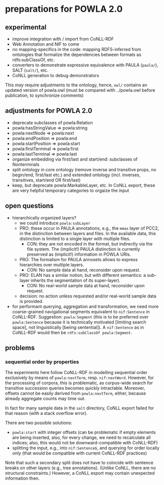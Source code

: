 # preparations for POWLA 2.0

## experimental
- improve integration with / import from CoNLL-RDF
- Web Annotation and NIF to come
- no mapping-specifics in the code:
  mapping RDFS-inferred from ontologies that formalize the dependencies between formats as rdfs:subClassOf, etc.
- converters to demonstrate expressive equivalence with PAULA (`paula/`), SALT (`salt/`), etc.
- CoNLL generation to debug demonstrators

This *may* require adjustments to the ontology, hence, `owl/` contains an updated version of powla.owl (must be compared with ../powla.owl before publication, to synchronize comments)

## adjustments for POWLA 2.0
- deprecate subclasses of powla:Relation
- powla:hasStringValue => powla:string
- powla:nextNode => powla:next
- powla:endPosition => powla:end
- powla:startPosition => powla:start
- powla:firstTerminal => powla:first
- powla:lastTerminal => powla:last
- organize embedding via first/last and start/end: subclasses of Nonterminals
- split ontology in core ontology (remove inverse and transitive props, no begin/end, first/last etc.) and extended ontology (incl. inverses, transitives, start/end OR first/last)
- keep, but deprecate powla:MarkableLayer, etc. In CoNLL export, these are very helpful temporary categories to orgaize the input

## open questions
- hierarchically organized layers?
  - we could introduce `powla:subLayer`
  - PRO: these occur in PAULA annotations, e.g., the `mmax` layer of PCC2, in the distinction between layers and files. In the available data, this distinction is limited to a single layer with multiple files.
    - CON: they are not encoded in the format, but indirectly via the file system. The (implicit!) PAULA distinction is currently preserved as (implicit!) information in POWLA URIs.
  - PRO: The formalism for PAULA annosets allows to express hierarchies over multiple layers.
    - CON: No sample data at hand, reconsider upon request.
  - PRO: ELAN has a similar notion, but with different semantics: a sub-layer inherits the segmentation of its super-layer).
    - CON: No real-world sample data at hand, reconsider upon request.
  - decision: no action unless requested and/or real-world sample data is provided.
- for performant querying, aggregation and transformation, we need more coarse-grained navigational segments equivalent to `nif:Sentence` in CoNLL-RDF. Suggestion: `powla:Segment` (this is to be preferred over `powla:Sentence` because it is technically motivated [limiting search space], not linguistically [beiing sentential]). A `nif:Sentence` as in CoNLL-RDF would then be `rdfs:subClassOf powla:Segment`.

## problems

### sequential order by properties

The experiments here follow CoNLL-RDF in modelling sequential order exclusively by means of `powla:nextTerm`, resp. `nif:nextWord`. However, for the processing of corpora, this is problematic, as corpus-wide search for transitive succession queries becomes quickly intractable. Moreover, offsets cannot be easily derived from `powla:nextTerm`, either, because already aggregate counts may time out.

In fact for many sample data in the `salt` directory, CoNLL export failed for that reason (with a stack overflow error).

There are two possible solutions:

- `powla:start` with integer offsets (can be problematic if empty elements are being inserted, also, for every change, we need to recalculate all indices; also, this would not be downward-compatible with CoNLL-RDF)
- splitting the input, e.g., into `nif:Sentence`s, and querying for order locally only (that would be compatible with current CoNLL-RDF practices)

Note that such a secondary split does not have to coincide with sentence breaks on other layers (e.g., tree annotations). (Unlike CoNLL, there are no structural constraints.) However, a CoNLL export may contain unexpected information then.
